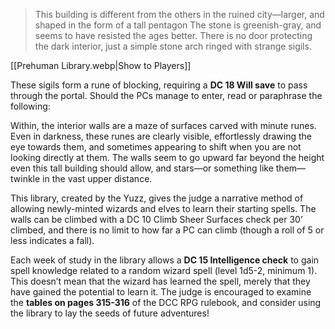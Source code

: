 > This building is different from the others in the ruined city—larger, and shaped in the form of a tall pentagon The stone is greenish-gray, and seems to have resisted the ages better. There is no door protecting the dark interior, just a simple stone arch ringed with strange sigils.

[[Prehuman Library.webp|Show to Players]]

These sigils form a rune of blocking, requiring a **DC 18 Will save** to pass through the portal. Should the PCs manage to enter, read or paraphrase the following:

Within, the interior walls are a maze of surfaces carved with minute runes. Even in darkness, these runes are clearly visible, effortlessly drawing the eye towards them, and sometimes appearing to shift when you are not looking directly at them. The walls seem to go upward far beyond the height even this tall building should allow, and stars—or something like them—twinkle in the vast upper distance.

This library, created by the Yuzz, gives the judge a narrative method of allowing newly-minted wizards and elves to learn their starting spells. The walls can be climbed with a DC 10 Climb Sheer Surfaces check per 30’ climbed, and there is no limit to how far a PC can climb (though a roll of 5 or less indicates a fall).

Each week of study in the library allows a **DC 15 Intelligence check** to gain spell knowledge related to a random wizard spell (level 1d5-2, minimum 1). This doesn’t mean that the wizard has learned the spell, merely that they have gained the potential to learn it. The judge is encouraged to examine the **tables on pages 315-316** of the DCC RPG rulebook, and consider using the library to lay the seeds of future adventures!